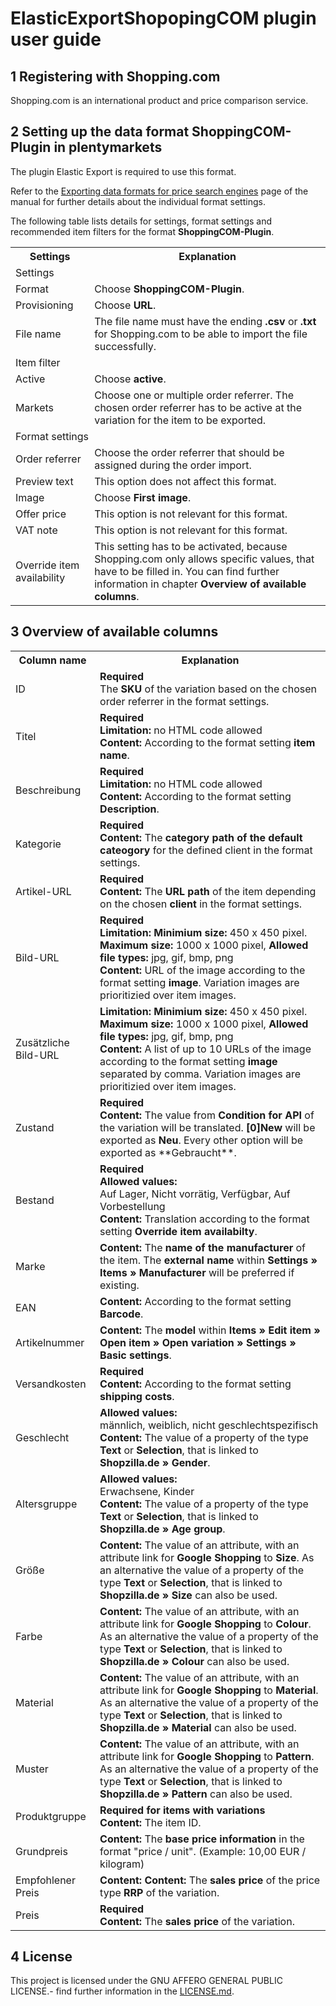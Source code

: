 # ElasticExportShopopingCOM plugin user guide

<div class="container-toc"></div>

## 1 Registering with Shopping.com

Shopping.com is an international product and price comparison service.

## 2 Setting up the data format ShoppingCOM-Plugin in plentymarkets

The plugin Elastic Export is required to use this format.

Refer to the [Exporting data formats for price search engines](https://knowledge.plentymarkets.com/en/basics/data-exchange/exporting-data#30) page of the manual for further details about the individual format settings.

The following table lists details for settings, format settings and recommended item filters for the format **ShoppingCOM-Plugin**.
<table>
    <tr>
        <th>
            Settings
        </th>
        <th>
            Explanation
        </th>
    </tr>
    <tr>
        <td class="th" colspan="2">
            Settings
        </td>
    </tr>
    <tr>
        <td>
            Format
        </td>
        <td>
            Choose <b>ShoppingCOM-Plugin</b>.
        </td>
    </tr>
    <tr>
        <td>
            Provisioning
        </td>
        <td>
            Choose <b>URL</b>.
        </td>
    </tr>
    <tr>
        <td>
            File name
        </td>
        <td>
            The file name must have the ending <b>.csv</b> or <b>.txt</b> for Shopping.com to be able to import the file successfully.
        </td>
    </tr>
    <tr>
        <td class="th" colspan="2">
            Item filter
        </td>
    </tr>
    <tr>
        <td>
            Active
        </td>
        <td>
            Choose <b>active</b>.
        </td>
    </tr>
    <tr>
        <td>
            Markets
        </td>
        <td>
            Choose one or multiple order referrer. The chosen order referrer has to be active at the variation for the item to be exported.
        </td>
    </tr>
    <tr>
        <td class="th" colspan="2">
            Format settings
        </td>
    </tr>
    <tr>
        <td>
            Order referrer
        </td>
        <td>
            Choose the order referrer that should be assigned during the order import.
        </td>
    </tr>
    <tr>
        <td>
            Preview text
        </td>
        <td>
            This option does not affect this format.
        </td>
    </tr>
    <tr>
        <td>
            Image
        </td>
        <td>
            Choose <b>First image</b>.
        </td>
    </tr>
    <tr>
        <td>
            Offer price
        </td>
        <td>
            This option is not relevant for this format.
        </td>
    </tr>
    <tr>
        <td>
            VAT note
        </td>
        <td>
            This option is not relevant for this format.
        </td>
    </tr>
    <tr>
        <td>
            Override item availability
        </td>
        <td>
            This setting has to be activated, because Shopping.com only allows specific values, that have to be filled in.
            You can find further information in chapter <b>Overview of available columns</b>.
        </td>
    </tr>
</table>


## 3 Overview of available columns

<table>
    <tr>
        <th>
            Column name
        </th>
        <th>
            Explanation
        </th>
    </tr>
    <tr>
        <td>
            ID
        </td>
        <td>
            <b>Required</b><br>
            The <b>SKU</b> of the variation based on the chosen order referrer in the format settings.
        </td>
    </tr>
    <tr>
        <td>
            Titel
        </td>
        <td>
            <b>Required</b><br>
            <b>Limitation:</b> no HTML code allowed<br>
            <b>Content:</b> According to the format setting <b>item name</b>.
        </td>
    </tr>
    <tr>
        <td>
            Beschreibung
        </td>
        <td>
            <b>Required</b><br>
            <b>Limitation:</b> no HTML code allowed<br>
            <b>Content:</b> According to the format setting <b>Description</b>.
        </td>
    </tr>
    <tr>
        <td>
            Kategorie
        </td>
        <td>
            <b>Required</b><br>
            <b>Content:</b> The <b>category path of the default cateogory</b> for the defined client in the format settings.
        </td>
    </tr>
    <tr>
        <td>
            Artikel-URL
        </td>
        <td>
            <b>Required</b><br>
            <b>Content:</b> The <b>URL path</b> of the item depending on the chosen <b>client</b> in the format settings.
        </td>
    </tr>
    <tr>
        <td>
            Bild-URL
        </td>
        <td>
            <b>Required</b><br>
            <b>Limitation:</b> <b>Minimium size:</b> 450 x 450 pixel. <b>Maximum size:</b> 1000 x 1000 pixel, <b>Allowed file types:</b> jpg, gif, bmp, png<br>
            <b>Content:</b> URL of the image according to the format setting <b>image</b>. Variation images are prioritizied over item images.
        </td>
    </tr>
    <tr>
        <td>
            Zusätzliche Bild-URL
        </td>
        <td>
             <b>Limitation:</b> <b>Minimium size:</b> 450 x 450 pixel. <b>Maximum size:</b> 1000 x 1000 pixel, <b>Allowed file types:</b> jpg, gif, bmp, png<br>
           <b>Content:</b> A list of up to 10 URLs of the image according to the format setting <b>image</b> separated by comma. Variation images are prioritizied over item images.
        </td>
    </tr>
    <tr>
        <td>
            Zustand
        </td>
        <td>
            <b>Required</b><br>
            <b>Content:</b> The value from <b>Condition for API</b> of the variation will be translated. <b>[0]New</b> will be exported as <b>Neu</b>. Every other option will be exported as **Gebraucht**.
        </td>
    </tr>
    <tr>
        <td>
            Bestand
        </td>
        <td>
            <b>Required</b><br>
            <b>Allowed values:</b><br> Auf Lager, Nicht vorrätig, Verfügbar, Auf Vorbestellung<br>
            <b>Content:</b> Translation according to the format setting <b>Override item availabilty</b>.
        </td>
    </tr>
    <tr>
        <td>
            Marke
        </td>
        <td>
            <b>Content:</b> The <b>name of the manufacturer</b> of the item. The <b>external name</b> within <b>Settings » Items » Manufacturer</b> will be preferred if existing.
        </td>
    </tr>
    <tr>
        <td>
            EAN
        </td>
        <td>
            <b>Content:</b> According to the format setting <b>Barcode</b>.
        </td>
    </tr>
    <tr>
        <td>
            Artikelnummer
        </td>
        <td>
            <b>Content:</b> The <b>model</b> within <b>Items » Edit item » Open item » Open variation » Settings » Basic settings</b>.
        </td>
    </tr>
    <tr>
        <td>
            Versandkosten
        </td>
        <td>
            <b>Required</b><br>
            <b>Content:</b> According to the format setting <b>shipping costs</b>.
        </td>
    </tr>
    <tr>
        <td>
            Geschlecht
        </td>
        <td>
            <b>Allowed values:</b><br> männlich, weiblich, nicht geschlechtspezifisch<br>
            <b>Content:</b> The value of a property of the type <b>Text</b> or <b>Selection</b>, that is linked to <b>Shopzilla.de » Gender</b>.
        </td>
    </tr>
    <tr>
        <td>
            Altersgruppe
        </td>
        <td>
            <b>Allowed values:</b><br> Erwachsene, Kinder<br>
            <b>Content:</b> The value of a property of the type <b>Text</b> or <b>Selection</b>, that is linked to <b>Shopzilla.de » Age group</b>.
        </td>
    </tr>
    <tr>
        <td>
            Größe
        </td>
        <td>
            <b>Content:</b> The value of an attribute, with an attribute link for <b>Google Shopping</b> to  <b>Size</b>. As an alternative the value of a property of the type <b>Text</b> or <b>Selection</b>, that is linked to <b>Shopzilla.de » Size</b> can also be used.
        </td>
    </tr>
    <tr>
        <td>
            Farbe
        </td>
        <td>
            <b>Content:</b> The value of an attribute, with an attribute link for <b>Google Shopping</b> to  <b>Colour</b>. As an alternative the value of a property of the type <b>Text</b> or <b>Selection</b>, that is linked to <b>Shopzilla.de » Colour</b> can also be used.
        </td>
    </tr>
    <tr>
        <td>
            Material
        </td>
        <td>
            <b>Content:</b> The value of an attribute, with an attribute link for <b>Google Shopping</b> to  <b>Material</b>. As an alternative the value of a property of the type <b>Text</b> or <b>Selection</b>, that is linked to <b>Shopzilla.de » Material</b> can also be used.
        </td>
    </tr>
    <tr>
        <td>
            Muster
        </td>
        <td>
            <b>Content:</b> The value of an attribute, with an attribute link for <b>Google Shopping</b> to  <b>Pattern</b>. As an alternative the value of a property of the type <b>Text</b> or <b>Selection</b>, that is linked to <b>Shopzilla.de » Pattern</b> can also be used.
        </td>
    </tr>
    <tr>
        <td>
            Produktgruppe
        </td>
        <td>
            <b>Required for items with variations</b><br>
            <b>Content:</b> The item ID.
        </td>
    </tr>
    <tr>
        <td>
            Grundpreis
        </td>
        <td>
            <b>Content:</b> The <b>base price information</b> in the format "price / unit". (Example: 10,00 EUR / kilogram)
        </td>
    </tr>
    <tr>
        <td>
            Empfohlener Preis
        </td>
        <td>
            <b>Content:</b> <b>Content:</b> The <b>sales price</b> of the price type <b>RRP</b> of the variation.
        </td>
    </tr>
    <tr>
        <td>
            Preis
        </td>
        <td>
            <b>Required</b><br>
            <b>Content:</b> The <b>sales price</b> of the variation.
        </td>
    </tr>
</table>

## 4 License

This project is licensed under the GNU AFFERO GENERAL PUBLIC LICENSE.- find further information in the [LICENSE.md](https://github.com/plentymarkets/plugin-elastic-export-shopping-com/blob/master/LICENSE.md).
